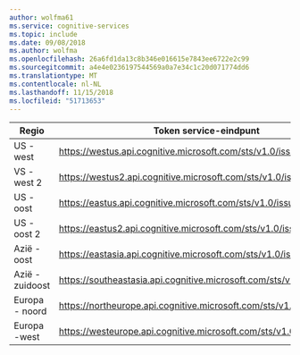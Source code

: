 ```yaml
---
author: wolfma61
ms.service: cognitive-services
ms.topic: include
ms.date: 09/08/2018
ms.author: wolfma
ms.openlocfilehash: 26a6fd1da13c8b346e016615e7843ee6722e2c99
ms.sourcegitcommit: a4e4e0236197544569a0a7e34c1c20d071774dd6
ms.translationtype: MT
ms.contentlocale: nl-NL
ms.lasthandoff: 11/15/2018
ms.locfileid: "51713653"
---
```

Regio| Token service-eindpunt
-|-
US - west| https://westus.api.cognitive.microsoft.com/sts/v1.0/issueToken
VS - west 2| https://westus2.api.cognitive.microsoft.com/sts/v1.0/issueToken
US - oost| https://eastus.api.cognitive.microsoft.com/sts/v1.0/issueToken
US - oost 2| https://eastus2.api.cognitive.microsoft.com/sts/v1.0/issueToken
Azië - oost| https://eastasia.api.cognitive.microsoft.com/sts/v1.0/issueToken
Azië - zuidoost| https://southeastasia.api.cognitive.microsoft.com/sts/v1.0/issueToken
Europa - noord| https://northeurope.api.cognitive.microsoft.com/sts/v1.0/issueToken
Europa -west| https://westeurope.api.cognitive.microsoft.com/sts/v1.0/issueToken
